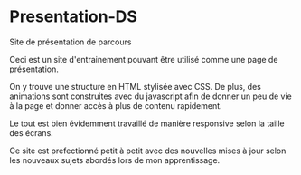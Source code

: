 # Presentation-DS
Site de présentation de parcours

Ceci est un site d'entrainement pouvant être utilisé comme une page de présentation.

On y trouve une structure en HTML stylisée avec CSS. De plus, des animations sont construites avec du javascript afin 
de donner un peu de vie à la page et donner accès à plus de contenu rapidement.

Le tout est bien évidemment travaillé de manière responsive selon la taille des écrans.

Ce site est prefectionné petit à petit avec des nouvelles mises à jour selon les nouveaux sujets abordés lors de mon apprentissage.

